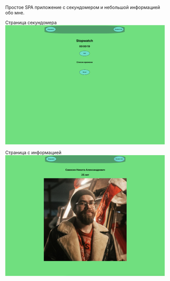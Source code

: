 Простое SPA приложение с секундомером и небольшой информацией обо мне.

Страница секундомера
![Страница секундомера](app/public/example.png)

Страница с информацией
![Страница с информацией](app/public/example2.png)
